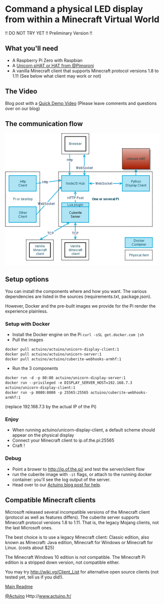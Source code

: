 # Command a physical LED display from within a Minecraft Virtual World

!! DO NOT TRY YET !! Preliminary Version !!

## What you'll need

* A Raspberry Pi Zero with Raspbian
* A [Unicorn pHAT or HAT from @Pimoroni](https://shop.pimoroni.com/products/unicorn-phat)
* A vanilla Minecraft client that supports Minecraft protocol versions 1.8 to 1.11
  (See below what client may work or not)

## The Video

Blog post with a [Quick Demo Video](http://www.actuino.fr/raspi/minecraft-raspberry.html)
(Please leave comments and questions over on our blog)

## The communication flow

![](https://raw.githubusercontent.com/actuino/unicorn-display/master/res/unicorn-minecraft.png)

## Setup options

You can install the components where and how you want.
The various dependencies are listed in the sources (requirements.txt, package.json).

However, Docker and the pre-built images we provide for the Pi render the experience plainless.

### Setup with Docker

* Install the Docker engine on the Pi `curl -sSL get.docker.com |sh`
* Pull the images
```
docker pull actuino/actuino/unicorn-display-client:1
docker pull actuino/actuino/unicorn-server:1
docker pull actuino/actuino/cuberite-webhooks-armhf:1
```
* Run the 3 components
```
docker run -d -p 80:80 actuino/unicorn-display-server:1
docker run --privileged -e DISPLAY_SERVER_HOST=192.168.7.3 actuino/unicorn-display-client:1
docker run -p 8080:8080 -p 25565:25565 actuino/cuberite-webhooks-armhf:1
```
(replace 192.168.7.3 by the actual IP of the Pi)

### Enjoy

* When running actuino/unicorn-display-client, a default scheme should appear on the physical display
* Connect your Minecraft client to ip.of.the.pi:25565 
* Craft !

### Debug

* Point a brower to http://ip.of.the.pi/ and test the server/client flow
* run the cuberite image with `-it` flags, or attach to the running docker container: you'll see the log output of the server.
* Head over to our [Actuino blog post for help](http://www.actuino.fr/raspi/minecraft-raspberry.html).

## Compatible Minecraft clients

Microsoft released several incompatible versions of the Minecraft client (protocol as well as features differs).
The cuberite server supports Minecraft protocol versions 1.8 to 1.11. That is, the legacy Mojang clients, not the last Microsoft ones.

The best choice is to use a legacy Minecraft client: 
Classic edition, also known as Minecraft: Java edition, Minecraft for Windows or Minecraft for Linux.
(costs about $25)

The Minecraft Windows 10 edition is not compatible.
The Minecraft Pi edition is a stripped down version, not compatible either.

You may try http://wiki.vg/Client_List for alternative open source clients (not tested yet, tell us if you did!).


[Main Readme](../README.md)

[@Actuino](https://twitter.com/actuino)
Http://www.actuino.fr/
